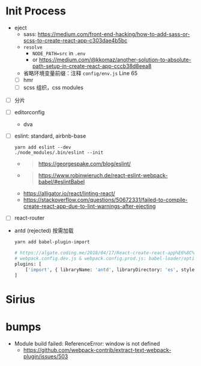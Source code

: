 # Init Process

- eject
  - sass: https://medium.com/front-end-hacking/how-to-add-sass-or-scss-to-create-react-app-c303dae4b5bc
  - `resolve`
    - `NODE_PATH=src` in `.env`
    - or https://medium.com/@kkomaz/another-solution-to-absolute-path-setup-in-create-react-app-cccb38d8eea8
  - 省略环境变量前缀：注释 `config/env.js` Line 65
  - [ ] hmr
  - [ ] scss 组织，css modules
- [ ] 分片
- [ ] editorconfig
  - dva
- [ ] eslint: standard, airbnb-base

  ```
  yarn add eslint --dev
  ./node_modules/.bin/eslint --init
  ```

  - > https://georgespake.com/blog/eslint/
  - > https://www.robinwieruch.de/react-eslint-webpack-babel/#eslintBabel
  - https://alligator.io/react/linting-react/
  - https://stackoverflow.com/questions/50672331/failed-to-compile-create-react-app-due-to-lint-warnings-after-ejecting

- [ ] react-router
- antd (rejected) 按需加载

  ```bash
  yarn add babel-plugin-import

  # https://algate.coding.me/2018/04/17/React-create-react-app%E6%8C%89%E9%9C%80%E5%8A%A0%E8%BD%BD%E9%85%8D%E7%BD%AEantd/index.html
  # webpack.config.dev.js & webpack.config.prod.js: babel-loader/options
  plugins: [
      ['import', { libraryName: 'antd', libraryDirectory: 'es', style: 'css' }]
  ]
  ```

# Sirius

# bumps

- Module build failed: ReferenceError: window is not defined
  - https://github.com/webpack-contrib/extract-text-webpack-plugin/issues/503
